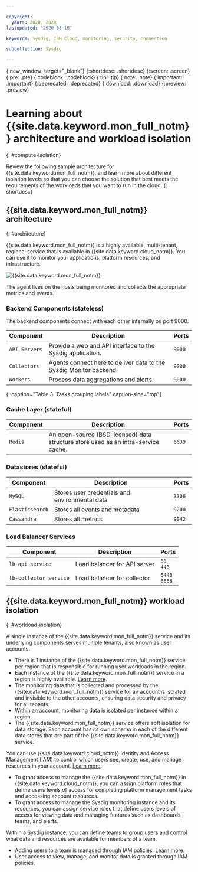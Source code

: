 ```yaml
---

copyright:
  years: 2020, 2020
lastupdated: "2020-03-16"

keywords: Sysdig, IBM Cloud, monitoring, security, connection

subcollection: Sysdig

---
```


{:new_window: target="_blank"}
{:shortdesc: .shortdesc}
{:screen: .screen}
{:pre: .pre}
{:codeblock: .codeblock}
{:tip: .tip}
{:note: .note}
{:important: .important}
{:deprecated: .deprecated}
{:download: .download}
{:preview: .preview}


# Learning about {{site.data.keyword.mon_full_notm}} architecture and workload isolation
{: #compute-isolation}

Review the following sample architecture for {{site.data.keyword.mon_full_notm}}, and learn more about different isolation levels so that you can choose the solution that best meets the requirements of the workloads that you want to run in the cloud.
{: shortdesc}



## {{site.data.keyword.mon_full_notm}} architecture
{: #architecture}

{{site.data.keyword.mon_full_notm}} is a highly available, multi-tenant, regional service that is available in {{site.data.keyword.cloud_notm}}. You can use it to monitor your applications, platform resources, and infrastructure.

![{{site.data.keyword.mon_full_notm}}](images/monitoring.svg "{{site.data.keyword.mon_full_notm}} high level architecture")



The agent lives on the hosts being monitored and collects the appropriate metrics and events.

### Backend Components (stateless)

The backend components connect with each other internally on port 9000.

| Component  | Description | Ports |
|------------|-------------|-------|
| `API Servers` | Provide a web and API interface to the Sysdig application. | `9000` |
| `Collectors`  | Agents connect here to deliver data to the Sysdig Monitor backend. | `9000` |
| `Workers`     | Process data aggregations and alerts. | `9000` |
{: caption="Table 3. Tasks grouping labels" caption-side="top"} 
	

### Cache Layer (stateful)

| Component  | Description | Ports |
|------------|-------------|-------|
| `Redis`    | An open-source (BSD licensed) data structure store used as an intra-service cache. | `6639` |
	


### Datastores (stateful)

| Component  | Description | Ports |
|------------|-------------|-------|
| `MySQL`    | Stores user credentials and environmental data | `3306` |
| `Elasticsearch` | Stores all events and metadata | `9200` |
| `Cassandra` | Stores all metrics | `9042` |

### Load Balancer Services

| Component  | Description | Ports |
|------------|-------------|-------|
| `lb-api service` | Load balancer for API server | `80` </br>`443` |
| `lb-collector service` | Load balancer for collector | `6443` </br>`6666` |



## {{site.data.keyword.mon_full_notm}} workload isolation
{: #workload-isolation}

A single instance of the {{site.data.keyword.mon_full_notm}} service and its underlying components serves multiple tenants, also known as user accounts.
* There is 1 instance of the {{site.data.keyword.mon_full_notm}} service per region that is responsible for running user workloads in the region.
* Each instance of the {{site.data.keyword.mon_full_notm}} service in a region is highly available. [Learn more](/docs/Monitoring-with-Sysdig?topic=Sysdig-ha-dr).
* The monitoring data that is collected and processed by the {{site.data.keyword.mon_full_notm}} service for an account is isolated and invisible to the other accounts, ensuring data security and privacy for all tenants. 
* Within an account, monitoring data is isolated per instance within a region. 
* The {{site.data.keyword.mon_full_notm}} service offers soft isolation for data storage. Each account has its own schema in each of the different data stores that are part of the {{site.data.keyword.mon_full_notm}} service.

You can use {{site.data.keyword.cloud_notm}} Identity and Access Management (IAM) to control which users see, create, use, and manage resources in your account. [Learn more](/docs/Monitoring-with-Sysdig?topic=Sysdig-iam).
* To grant access to manage the {{site.data.keyword.mon_full_notm}} in {{site.data.keyword.cloud_notm}}, you can assign platform roles that define users levels of access for completing platform management tasks and accessing account resources. 
* To grant access to manage the Sysdig monitoring instance and its resources, you can assign service roles that define users levels of access for viewing data and managing features such as dashboards, teams, and alerts.

Within a Sysdig instance, you can define teams to group users and control what data and resources are available for members of a team. 
* Adding users to a team is managed through IAM policies. [Learn more](/docs/Monitoring-with-Sysdig?topic=Sysdig-iam#iam_policies_team).
* User access to view, manage, and monitor data is granted through IAM policies.


